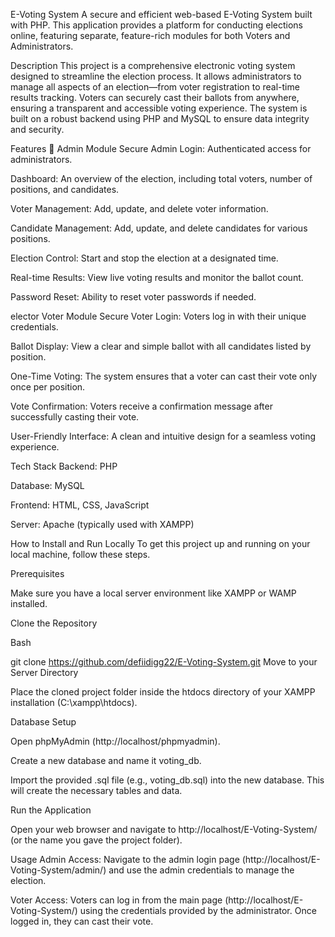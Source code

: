 E-Voting System
A secure and efficient web-based E-Voting System built with PHP. This application provides a platform for conducting elections online, featuring separate, feature-rich modules for both Voters and Administrators.

Description
This project is a comprehensive electronic voting system designed to streamline the election process. It allows administrators to manage all aspects of an election—from voter registration to real-time results tracking. Voters can securely cast their ballots from anywhere, ensuring a transparent and accessible voting experience. The system is built on a robust backend using PHP and MySQL to ensure data integrity and security.

Features
👤 Admin Module
Secure Admin Login: Authenticated access for administrators.

Dashboard: An overview of the election, including total voters, number of positions, and candidates.

Voter Management: Add, update, and delete voter information.

Candidate Management: Add, update, and delete candidates for various positions.

Election Control: Start and stop the election at a designated time.

Real-time Results: View live voting results and monitor the ballot count.

Password Reset: Ability to reset voter passwords if needed.

elector Voter Module
Secure Voter Login: Voters log in with their unique credentials.

Ballot Display: View a clear and simple ballot with all candidates listed by position.

One-Time Voting: The system ensures that a voter can cast their vote only once per position.

Vote Confirmation: Voters receive a confirmation message after successfully casting their vote.

User-Friendly Interface: A clean and intuitive design for a seamless voting experience.

Tech Stack
Backend: PHP

Database: MySQL

Frontend: HTML, CSS, JavaScript

Server: Apache (typically used with XAMPP)

How to Install and Run Locally
To get this project up and running on your local machine, follow these steps.

Prerequisites

Make sure you have a local server environment like XAMPP or WAMP installed.

Clone the Repository

Bash

git clone https://github.com/defiidigg22/E-Voting-System.git
Move to your Server Directory

Place the cloned project folder inside the htdocs directory of your XAMPP installation (C:\xampp\htdocs).

Database Setup

Open phpMyAdmin (http://localhost/phpmyadmin).

Create a new database and name it voting_db.

Import the provided .sql file (e.g., voting_db.sql) into the new database. This will create the necessary tables and data.

Run the Application

Open your web browser and navigate to http://localhost/E-Voting-System/ (or the name you gave the project folder).

Usage
Admin Access: Navigate to the admin login page (http://localhost/E-Voting-System/admin/) and use the admin credentials to manage the election.

Voter Access: Voters can log in from the main page (http://localhost/E-Voting-System/) using the credentials provided by the administrator. Once logged in, they can cast their vote.
